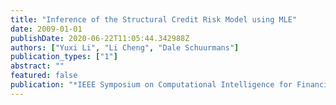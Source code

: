 ```yaml
---
title: "Inference of the Structural Credit Risk Model using MLE"
date: 2009-01-01
publishDate: 2020-06-22T11:05:44.342988Z
authors: ["Yuxi Li", "Li Cheng", "Dale Schuurmans"]
publication_types: ["1"]
abstract: ""
featured: false
publication: "*IEEE Symposium on Computational Intelligence for Financial Engineering*"
---
```


